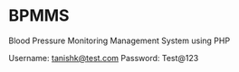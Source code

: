 # BPMMS
Blood Pressure Monitoring Management System using PHP 

Username: tanishk@test.com
Password: Test@123

